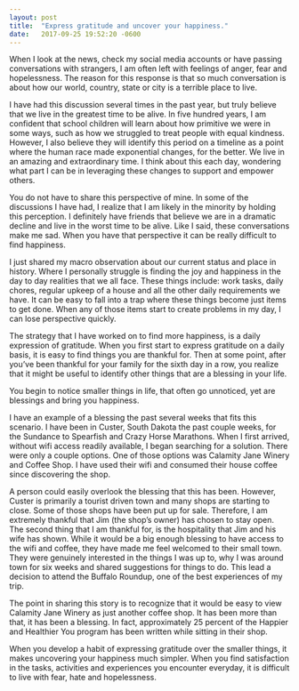 ```yaml
---
layout: post
title:  "Express gratitude and uncover your happiness."
date:   2017-09-25 19:52:20 -0600
---
```


When I look at the news, check my social media accounts or have passing conversations with strangers, I am often left with feelings of anger, fear and hopelessness. The reason for this response is that so much conversation is about how our world, country, state or city is a terrible place to live.

I have had this discussion several times in the past year, but truly believe that we live in the greatest time to be alive. In five hundred years, I am confident that school children will learn about how primitive we were in some ways, such as how we struggled to treat people with equal kindness. However, I also believe they will identify this period on a timeline as a point where the human race made exponential changes, for the better. We live in an amazing and extraordinary time. I think about this each day, wondering what part I can be in leveraging these changes to support and empower others.

You do not have to share this perspective of mine. In some of the discussions I have had, I realize that I am likely in the minority by holding this perception. I definitely have friends that believe we are in a dramatic decline and live in the worst time to be alive. Like I said, these conversations make me sad. When you have that perspective it can be really difficult to find happiness.

I just shared my macro observation about our current status and place in history. Where I personally struggle is finding the joy and happiness in the day to day realities that we all face. These things include: work tasks, daily chores, regular upkeep of a house and all the other daily requirements we have. It can be easy to fall into a trap where these things become just items to get done. When any of those items start to create problems in my day, I can lose perspective quickly.

The strategy that I have worked on to find more happiness, is a daily expression of gratitude. When you first start to express gratitude on a daily basis, it is easy to find things you are thankful for. Then at some point, after you’ve been thankful for your family for the sixth day in a row, you realize that it might be useful to identify other things that are a blessing in your life.

You begin to notice smaller things in life, that often go unnoticed, yet are blessings and bring you happiness.

I have an example of a blessing the past several weeks that fits this scenario. I have been in Custer, South Dakota the past couple weeks, for the Sundance to Spearfish and Crazy Horse Marathons. When I first arrived, without wifi access readily available, I began searching for a solution. There were only a couple options. One of those options was Calamity Jane Winery and Coffee Shop. I have used their wifi and consumed their house coffee since discovering the shop.

A person could easily overlook the blessing that this has been. However, Custer is primarily a tourist driven town and many shops are starting to close. Some of those shops have been put up for sale. Therefore, I am extremely thankful that Jim (the shop’s owner) has chosen to stay open. The second thing that I am thankful for, is the hospitality that Jim and his wife has shown. While it would be a big enough blessing to have access to the wifi and coffee, they have made me feel welcomed to their small town. They were genuinely interested in the things I was up to, why I was around town for six weeks and shared suggestions for things to do. This lead a decision to attend the Buffalo Roundup, one of the best experiences of my trip.

The point in sharing this story is to recognize that it would be easy to view Calamity Jane Winery as just another coffee shop. It has been more than that, it has been a blessing. In fact, approximately 25 percent of the Happier and Healthier You program has been written while sitting in their shop.

When you develop a habit of expressing gratitude over the smaller things, it makes uncovering your happiness much simpler. When you find satisfaction in the tasks, activities and experiences you encounter everyday, it is difficult to live with fear, hate and hopelessness.
